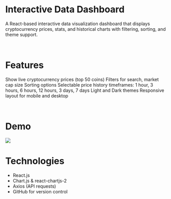 # Interactive Data Dashboard
A React-based interactive data visualization dashboard that displays cryptocurrency prices, stats, and historical charts with filtering, sorting, and theme support.

<br>

# Features
Show live cryptocurrency prices (top 50 coins)
Filters for search, market cap size
Sorting options
Selectable price history timeframes:
1 hour, 3 hours, 6 hours, 12 hours, 3 days, 7 days
Light and Dark themes
Responsive layout for mobile and desktop


<br>


# Demo
<img src="https://github.com/rizko-d/interactive-data-dashboard/blob/main/img/demo.pngf">

<br>

# Technologies
<ul>
<li>React.js</li>
<li>Chart.js & react-chartjs-2</li>
<li>Axios (API requests)</li>
<li>GitHub for version control</li>
</ul>

